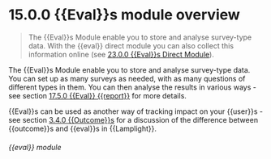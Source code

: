 # 15.0.0    {{Eval}}s module overview

> The {{Eval}}s Module enable you to store and analyse survey-type data. With the {{eval}} direct module you can also collect this information online (see [23.0.0  {{Eval}}s Direct Module](/help/index/v/{{version}}/p/23.0.0)). 

The {{Eval}}s Module enable you to store and analyse survey-type data. You can set up as many surveys as needed, with as many questions of different types in them. You can then analyse the results in various ways - see section [17.5.0  {{Eval}} {{report}}](/help/index/v/{{version}}/p/17.5.0) for more details.

{{Eval}}s can be used as another way of tracking impact on your {{user}}s - see section [3.4.0  {{Outcome}}s](/help/index/v/{{version}}/p/3.4.0) for a discussion of the difference between {{outcome}}s and {{eval}}s in {{Lamplight}}. 

###### {{eval}} module

